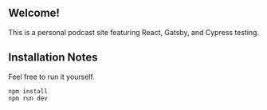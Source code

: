 

## Welcome!

This is a personal podcast site featuring React, Gatsby, and Cypress testing.

## Installation Notes
Feel free to run it yourself. 

```
npm install
npm run dev
```

